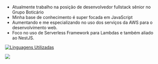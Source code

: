 * Atualmente trabalho na posição de desenvolvedor fullstack sênior no Grupo Boticário
* Minha base de conhecimento é super focada em JavaScript
* Aumentando e me especializando no uso dos serviços da AWS para o desenvolvimento web.
* Foco no uso de Serverless Framework para Lambdas e também aliado ao NestJS.

[![Linguagens Utilizadas](https://github-readme-stats.vercel.app/api/top-langs/?username=anuraghazra)](https://github.com/anuraghazra/github-readme-stats)

<i class="devicon-javascript-plain colored"></i> <img src="https://cdn.jsdelivr.net/gh/devicons/devicon@latest/icons/typescript/typescript-original.svg" />
<i class="devicon-nestjs-original colored"></i> <i class="devicon-react-original colored"></i>
          
          
